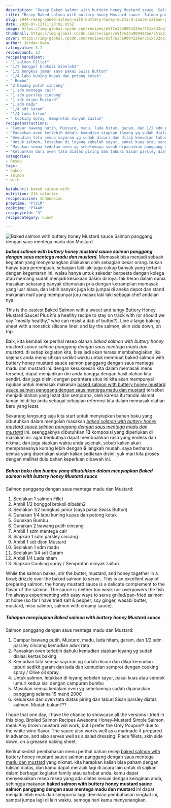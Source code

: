 ```yaml
---
description: "Resep Baked salmon with buttery honey Mustard sauce  Salmon panggang dengan saus mentega madu dan Mustard, Sempurna"
title: "Resep Baked salmon with buttery honey Mustard sauce  Salmon panggang dengan saus mentega madu dan Mustard, Sempurna"
slug: 2944-resep-baked-salmon-with-buttery-honey-mustard-sauce-salmon-panggang-dengan-saus-mentega-madu-dan-mustard-sempurna
date: 2020-07-12T11:23:02.855Z
image: https://img-global.cpcdn.com/recipes/e5f7e33a9094226e/751x532cq70/baked-salmon-with-buttery-honey-mustard-sauce-salmon-panggang-dengan-saus-mentega-madu-dan-mustard-foto-resep-utama.jpg
thumbnail: https://img-global.cpcdn.com/recipes/e5f7e33a9094226e/751x532cq70/baked-salmon-with-buttery-honey-mustard-sauce-salmon-panggang-dengan-saus-mentega-madu-dan-mustard-foto-resep-utama.jpg
cover: https://img-global.cpcdn.com/recipes/e5f7e33a9094226e/751x532cq70/baked-salmon-with-buttery-honey-mustard-sauce-salmon-panggang-dengan-saus-mentega-madu-dan-mustard-foto-resep-utama.jpg
author: Jordan Owen
ratingvalue: 3.1
reviewcount: 13
recipeingredient:
- "1 salmon Fillet"
- "1/2 bonggol brokoli dibelah2"
- "1/2 bungkus jamur saya pakai Swiss Button"
- "1/4 labu kuning kupas dan potong kotak"
- " Bumbu"
- "2 bawang putih cincang"
- "1 sdm mentega cair"
- "1 sdm parsley cincang"
- "1 sdt dijon Mustard"
- "1 sdm madu"
- "1/4 sdt Garam"
- "1/4 Lada hitam"
- " Cooking spray  Semprotan minyak zaitun"
recipeinstructions:
- "Campur bawang putih, Mustard, madu, lada hitam, garam, dan 1/2 sdm parsley cincang kemudian aduk rata"
- "Panaskan oven terlebih dahulu kemudian siapkan loyang yg sudah dialasi kertas baking"
- "Kemudian tata semua sayuran yg sudah dicuci dan dilap kemudian taburi sedikit garam dan lada dan kemudian semprot dengan cooking spray / Olive oil spray"
- "Untuk salmon, letakkan di loyang sebelah sayur, pakai kuas atau sendok lumuri kedua sisi dengan campuran bumbu"
- "Masukan semua kedalam oven yg sebelumnya sudah dipanaskan panggang selama 15 menit 200C"
- "Keluarkan dari oven tata diatas piring dan taburi Sisan parsley diatas salmon. Mudah bukan???"
categories:
- Resep
tags:
- baked
- salmon
- with

katakunci: baked salmon with 
nutrition: 214 calories
recipecuisine: Indonesian
preptime: "PT21M"
cooktime: "PT44M"
recipeyield: "3"
recipecategory: Lunch

---
```



![Baked salmon with buttery honey Mustard sauce 
Salmon panggang dengan saus mentega madu dan Mustard](https://img-global.cpcdn.com/recipes/e5f7e33a9094226e/751x532cq70/baked-salmon-with-buttery-honey-mustard-sauce-salmon-panggang-dengan-saus-mentega-madu-dan-mustard-foto-resep-utama.jpg)

<b><i>baked salmon with buttery honey mustard sauce 
salmon panggang dengan saus mentega madu dan mustard</i></b>, Memasak bisa menjadi sebuah kegiatan yang menyenangkan dilakukan oleh sebagian besar orang. bukan hanya para perempuan, sebagian laki laki juga cukup banyak yang tertarik dengan kegemaran ini. walau hanya untuk sekedar berpesta dengan kolega atau memang sudah menjadi kesukaan dalam dirinya. tak heran dalam dunia masakan sekarang banyak ditemukan pria dengan ketrampilan memasak yang luar biasa, dan lebih banyak juga kita jumpai di aneka depot dan stand makanan mall yang mempunyai juru masak laki laki sebagai chef andalan nya.

This is the easiest Baked Salmon with a sweet and tangy Buttery Honey Mustard Sauce! Plus it&#39;s a healthy recipe to stay on track with (or should we say &#34;mostly healthy,&#34; who can resist a dab of butter?). Line a large baking sheet with a nonstick silicone liner, and lay the salmon, skin side down, on top.

Baik, kita kembali ke perihal resep olahan <i>baked salmon with buttery honey mustard sauce 
salmon panggang dengan saus mentega madu dan mustard</i>. di setiap kegiatan kita, bisa jadi akan terasa membahagiakan jika sejenak anda menyisihkan sedikit waktu untuk membuat baked salmon with buttery honey mustard sauce 
salmon panggang dengan saus mentega madu dan mustard ini. dengan kesuksesan kita dalam memasak menu tersebut, dapat menjadikan diri anda bangga dengan hasil olahan kita sendiri. dan juga disini dengan perantara situs ini kita akan mempunyai rujukan untuk memasak makanan <u>baked salmon with buttery honey mustard sauce 
salmon panggang dengan saus mentega madu dan mustard</u> tersebut menjadi olahan yang lezat dan sempurna, oleh karena itu tandai alamat laman ini di hp anda sebagai sebagian referensi kita dalam memasak olahan baru yang lezat.


Sekarang langsung saja kita start untuk menyiapkan bahan baku yang dibutuhkan dalam mengolah masakan <u><i>baked salmon with buttery honey mustard sauce 
salmon panggang dengan saus mentega madu dan mustard</i></u> ini. seenggaknya dibutuhkan <b>13</b> komposisi yang diperlukan di masakan ini. agar berikutnya dapat membuahkan rasa yang endess dan nikmat. dan juga siapkan waktu anda sejenak, sebab kalian akan memprosesnya kurang lebih dengan <b>6</b> langkah mudah. saya berharap semua yang diperlukan sudah kalian sediakan disini, yuk mari kita proses dengan melihat dulu bahan keperluan dibawah ini.

<!--inarticleads1-->

##### Bahan baku dan bumbu yang dibutuhkan dalam menyiapkan Baked salmon with buttery honey Mustard sauce 
Salmon panggang dengan saus mentega madu dan Mustard:

1. Sediakan 1 salmon Fillet
1. Ambil 1/2 bonggol brokoli dibelah2
1. Sediakan 1/2 bungkus jamur (saya pakai Swiss Button)
1. Gunakan 1/4 labu kuning kupas dan potong kotak
1. Gunakan  Bumbu
1. Gunakan 2 bawang putih cincang
1. Ambil 1 sdm mentega cair
1. Siapkan 1 sdm parsley cincang
1. Ambil 1 sdt dijon Mustard
1. Sediakan 1 sdm madu
1. Sediakan 1/4 sdt Garam
1. Ambil 1/4 Lada hitam
1. Siapkan  Cooking spray / Semprotan minyak zaitun


While the salmon bakes, stir the butter, mustard, and honey together in a bowl; drizzle over the baked salmon to serve.. This is an excellent way of preparing salmon: the honey mustard sauce is a delicate complement to the flavor of the salmon. The sauce is neither too weak nor overpowers the fish. I&#39;m always experimenting with easy ways to serve grilled/pan-fried salmon at home (so far I have tried salt &amp; pepper, soy ginger, wasabi butter, mustard, miso salmon, salmon with creamy sauce). 

<!--inarticleads2-->

##### Tahapan menyiapkan Baked salmon with buttery honey Mustard sauce 
Salmon panggang dengan saus mentega madu dan Mustard:

1. Campur bawang putih, Mustard, madu, lada hitam, garam, dan 1/2 sdm parsley cincang kemudian aduk rata
1. Panaskan oven terlebih dahulu kemudian siapkan loyang yg sudah dialasi kertas baking
1. Kemudian tata semua sayuran yg sudah dicuci dan dilap kemudian taburi sedikit garam dan lada dan kemudian semprot dengan cooking spray / Olive oil spray
1. Untuk salmon, letakkan di loyang sebelah sayur, pakai kuas atau sendok lumuri kedua sisi dengan campuran bumbu
1. Masukan semua kedalam oven yg sebelumnya sudah dipanaskan panggang selama 15 menit 200C
1. Keluarkan dari oven tata diatas piring dan taburi Sisan parsley diatas salmon. Mudah bukan???


I hope that one day, I have the chance to showcase all the versions I tried in this blog. Broiled Salmon Recipes Awesome Honey-Mustard Simple Salmon. meal. Any brown mustard will work, but I prefer the Grey Poupon® due to the white wine flavor. The sauce also works well as a marinade if prepared in advance, and also serves well as a salad dressing. Place fillets, skin side down, on a greased baking sheet. 

Berikut sedikit pembahasan menu perihal bahan resep <u>baked salmon with buttery honey mustard sauce 
salmon panggang dengan saus mentega madu dan mustard</u> yang nikmat. kita harapkan kalian bisa paham dengan tulisan diatas, dan kamu dapat meracik lagi di acara lain untuk di sajikan dalam berbagai kegiatan family atau sahabat anda. kamu dapat menyesuaikan resep resep yang ada diatas sesuai dengan keinginan anda, sehingga makanan <b>baked salmon with buttery honey mustard sauce 
salmon panggang dengan saus mentega madu dan mustard</b> ini dapat menjadi lebih enak dan sempurna lagi. demikian pembahasan singkat ini, sampai jumpa lagi di lain waktu. semoga hari kamu menyenangkan.

